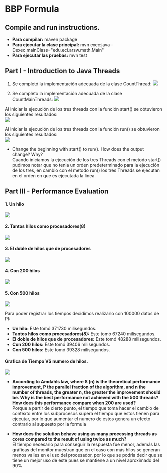 # BBP Formula

## Compile and run instructions.
+ **Para compilar:** maven package
+ **Para ejecutar la clase principal:** mvn exec:java -Dexec.mainClass="edu.eci.arsw.math.Main"
+ **Para ejecutar las pruebas:** mvn test


## Part I - Introduction to Java Threads
1. Se completó la implementación adecuada de la clase CountThread: 
![](https://github.com/Jcro15/lab1/blob/master/BBP_FORMULA/PARALLELISM-JAVA_THREADS_MAVEN-INTRODUCTION_BBP_FORMULA/img/CountThread.png)

2. Se completo la implementación adecuada de la clase CountMainThreads: 
![](https://github.com/Jcro15/lab1/blob/master/BBP_FORMULA/PARALLELISM-JAVA_THREADS_MAVEN-INTRODUCTION_BBP_FORMULA/img/CountMainThreads.png)

Al iniciar la ejecución de los tres threads con la función start() se obtuvieron los siguientes resultados:  
![](https://github.com/Jcro15/lab1/blob/master/BBP_FORMULA/PARALLELISM-JAVA_THREADS_MAVEN-INTRODUCTION_BBP_FORMULA/img/start.png)

Al iniciar la ejecución de los tres threads con la función run() se obtuvieron los siguientes resultados:  
![](https://github.com/Jcro15/lab1/blob/master/BBP_FORMULA/PARALLELISM-JAVA_THREADS_MAVEN-INTRODUCTION_BBP_FORMULA/img/run.png)

+ Change the beginning with start() to run(). How does the output change? Why?  
Cuando iniciamos la ejecución de los tres Threads con el metodo start() pudimos 
notar que no tenia un orden predeterminado para la ejecución de los tres, en cambio 
con el metodo run() los tres Threads se ejecutan en el orden en que es ejecutada la linea.

## Part III - Performance Evaluation

#### 1. Un hilo

![](https://github.com/Jcro15/lab1/blob/master/BBP_FORMULA/PARALLELISM-JAVA_THREADS_MAVEN-INTRODUCTION_BBP_FORMULA/img/oneThread.png)

#### 2. Tantos hilos como procesadores(8)

![](https://github.com/Jcro15/lab1/blob/master/BBP_FORMULA/PARALLELISM-JAVA_THREADS_MAVEN-INTRODUCTION_BBP_FORMULA/img/eighthThread.png)

#### 3. El doble de hilos que de procesadores

![](https://github.com/Jcro15/lab1/blob/master/BBP_FORMULA/PARALLELISM-JAVA_THREADS_MAVEN-INTRODUCTION_BBP_FORMULA/img/doubleThread.png)

#### 4. Con 200 hilos

![](https://github.com/Jcro15/lab1/blob/master/BBP_FORMULA/PARALLELISM-JAVA_THREADS_MAVEN-INTRODUCTION_BBP_FORMULA/img/twoHundred.png)

#### 5. Con 500 hilos

![](https://github.com/Jcro15/lab1/blob/master/BBP_FORMULA/PARALLELISM-JAVA_THREADS_MAVEN-INTRODUCTION_BBP_FORMULA/img/fiveHundred.png)


Para poder registrar los tiempos decidimos realizarlo con 100000 datos de PI:
+ **Un hilo:** Este tomó 371730 milisegundos.
+ **Tantos hilos como procesadores(8):** Este tomó 67240 milisegundos.
+ **El doble de hilos que de procesadores:** Este tomó 48288 milisegundos.
+ **Con 200 hilos:** Este tomó 39406 milisegundos.
+ **Con 500 hilos:** Este tomó 39328 milisegundos.

#### Grafica de Tiempo VS numero de hilos.

![](https://github.com/Jcro15/lab1/blob/master/BBP_FORMULA/PARALLELISM-JAVA_THREADS_MAVEN-INTRODUCTION_BBP_FORMULA/img/grafica.png)


+ **According to Amdahls law, where S (n) is the theoretical performance improvement, P the parallel fraction of the algorithm, and n the number of threads, the greater n, the greater the improvement should be. Why is the best performance not achieved with the 500 threads? How does this performance compare when 200 are used?**  
Porque a partir de cierto punto, el tiempo que toma hacer el cambio de contexto entre los subprocesos supera el tiempo que estos tienen para ejecutar, por lo que aumentar el numero de estos genera un efecto contrario al supuesto por la formula 

+ **How does the solution behave using as many processing threads as cores compared to the result of using twice as much?**  
El tiempo necesario para conseguir la respuesta fue menor, además las gráficas del monitor muestran que en el caso con más hilos se generan menos valles en el uso del procesador, por lo que se podría decir que se tiene un mejor uso de este pues se mantiene a un nivel aproximado del 90% 